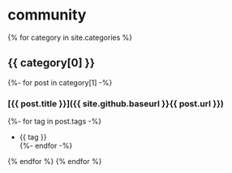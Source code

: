 ---
---
# community

{% for category in site.categories %}

## {{ category[0] }}

{%- for post in category[1] -%}
### [{{ post.title }}]({{ site.github.baseurl }}{{ post.url }})
{%- for tag in post.tags -%}

* {{ tag }}</li>
{%- endfor -%}

{% endfor %}
{% endfor %}
